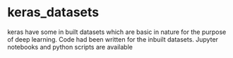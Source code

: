 # keras_datasets

keras have some in built datasets which are basic in nature for the purpose of deep learning. Code had been written for the inbuilt datasets. Jupyter notebooks and python scripts are available
